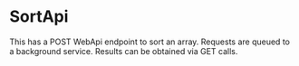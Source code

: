 # SortApi

This has a POST WebApi endpoint to sort an array. Requests are queued to a background service. Results can be obtained via GET calls.